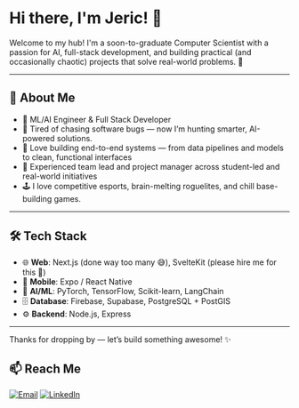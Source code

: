 # Hi there, I'm Jeric! 👋

Welcome to my hub! I'm a soon-to-graduate Computer Scientist with a passion for AI, full-stack development, and building practical (and occasionally chaotic) projects that solve real-world problems. 🚀

---

## 🧠 About Me
- 🤖 ML/AI Engineer & Full Stack Developer
- 🐞 Tired of chasing software bugs — now I’m hunting smarter, AI-powered solutions.
- 🧪 Love building end-to-end systems — from data pipelines and models to clean, functional interfaces
- 👥 Experienced team lead and project manager across student-led and real-world initiatives
- 🕹️ I love competitive esports, brain-melting roguelites, and chill base-building games.
---

## 🛠️ Tech Stack

- 🌐 **Web**: Next.js (done way too many 😅), SvelteKit (please hire me for this 🙏)  
- 📱 **Mobile**: Expo / React Native  
- 🧠 **AI/ML**: PyTorch, TensorFlow, Scikit-learn, LangChain  
- 🗄️ **Database**: Firebase, Supabase, PostgreSQL + PostGIS  
- ⚙️ **Backend**: Node.js, Express  

---

Thanks for dropping by — let’s build something awesome! ✨

## 📫 Reach Me

[![Email](https://img.shields.io/badge/📧%20Email-jericnarte912@gmail.com-blue?style=for-the-badge)](mailto:jericnarte912@gmail.com)
[![LinkedIn](https://img.shields.io/badge/🔗%20LinkedIn-Jeric%20Narte-blue?style=for-the-badge&logo=linkedin)](https://www.linkedin.com/in/jericnarte/)


